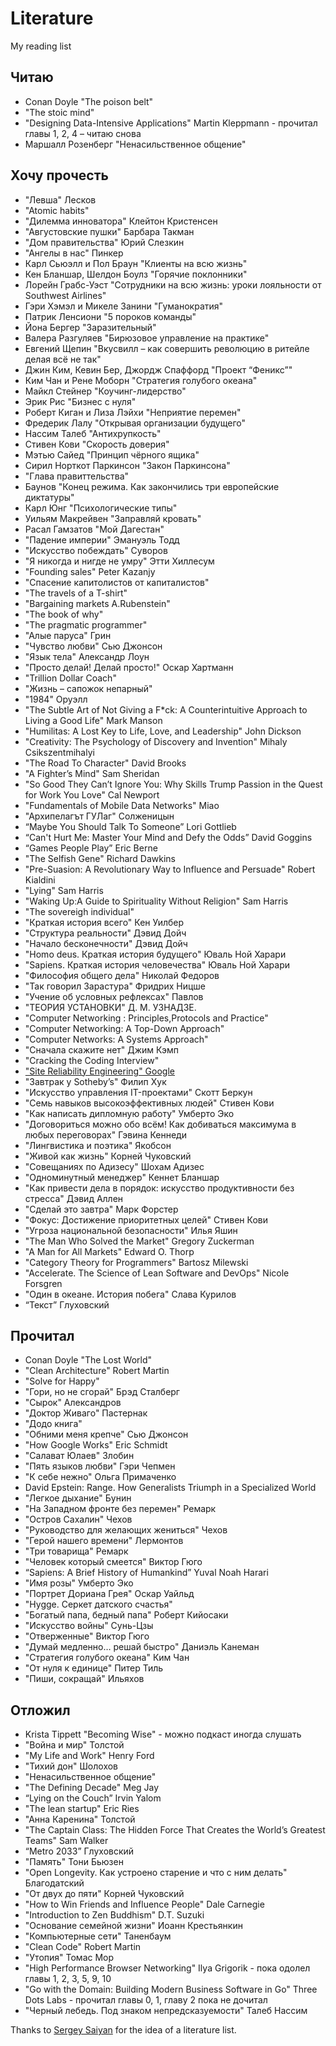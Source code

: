 # Literature
My reading list

## Читаю 

- Conan Doyle "The poison belt"
- "The stoic mind" 
- "Designing Data-Intensive Applications" Martin Kleppmann - прочитал главы 1, 2, 4 – читаю снова
- Маршалл Розенберг "Ненасильственное общение"


## Хочу прочесть

- "Левша" Лесков
- "Atomic habits"
- "Дилемма инноватора" Клейтон Кристенсен
- "Августовские пушки" Барбара Такман
- "Дом правительства" Юрий Слезкин
- "Ангелы в нас" Пинкер
- Карл Сьюэлл и Пол Браун "Клиенты на всю жизнь"
- Кен Бланшар, Шелдон Боулз "Горячие поклонники"
- Лорейн Грабс-Уэст "Сотрудники на всю жизнь: уроки лояльности от Southwest Airlines"
- Гэри Хэмэл и Микеле Занини "Гуманократия"
- Патрик Ленсиони "5 пороков команды"
- Йона Бергер "Заразительный"
- Валера Разгуляев "Бирюзовое управление на практике"
- Евгений Щепин "Вкусвилл – как совершить революцию в ритейле делая всё не так"
- Джин Ким, Кевин Бер, Джордж Спаффорд "Проект “Феникс”"
- Ким Чан и Рене Моборн "Стратегия голубого океана"
- Майкл Стейнер "Коучинг-лидерство"
- Эрик Рис "Бизнес с нуля"
- Роберт Киган и Лиза Лэйхи "Неприятие перемен"
- Фредерик Лалу "Открывая организации будущего"
- Нассим Талеб "Антихрупкость"
- Стивен Кови "Скорость доверия"
- Мэтью Сайед "Принцип чёрного ящика"
- Сирил Норткот Паркинсон "Закон Паркинсона"
- "Глава правиттельства"
- Баунов "Конец режима. Как закончились три европейские диктатуры"
- Карл Юнг "Психологические типы"
- Уильям Макрейвен "Заправляй кровать"
- Расал Гамзатов "Мой Дагестан"
- "Падение империи" Эмануэль Тодд
- "Искусство побеждать" Суворов
- "Я никогда и нигде не умру" Этти Хиллесум
- "Founding sales" Peter Kazanjy
- "Спасение капитолистов от капиталистов"
- "The travels of a T-shirt"
- "Bargaining markets A.Rubenstein"
- "The book of why"
- "The pragmatic programmer"
- "Алые паруса" Грин
- "Чувство любви" Сью Джонсон
- "Язык тела" Александр Лоун
- "Просто делай! Делай просто!" Оскар Хартманн
- "Trillion Dollar Coach"
- "Жизнь – сапожок непарный"
- "1984" Оруэлл
- "The Subtle Art of Not Giving a F*ck: A Counterintuitive Approach to Living a Good Life" Mark Manson
- "Humilitas: A Lost Key to Life, Love, and Leadership" John Dickson
- "Creativity: The Psychology of Discovery and Invention" Mihaly Csikszentmihalyi
- "The Road To Character" David Brooks
- "A Fighter’s Mind" Sam Sheridan
- "So Good They Can’t Ignore You: Why Skills Trump Passion in the Quest for Work You Love" Cal Newport
- "Fundamentals of Mobile Data Networks" Miao
- "Архипелагът ГУЛаг" Солженицын
- “Maybe You Should Talk To Someone” Lori Gottlieb
- “Can't Hurt Me: Master Your Mind and Defy the Odds” David Goggins
- “Games People Play” Eric Berne
- "The Selfish Gene" Richard Dawkins
- "Pre-Suasion: A Revolutionary Way to Influence and Persuade" Robert Kialdini 
- "Lying" Sam Harris
- "Waking Up׃ A Guide to Spirituality Without Religion" Sam Harris
- "The sovereigh individual"
- "Краткая история всего" Кен Уилбер 
- "Структура реальности" Дэвид Дойч
- "Начало бесконечности" Дэвид Дойч
- "Homo deus. Краткая история будущего" Юваль Ной Харари
- "Sapiens. Краткая история человечества" Юваль Ной Харари
- "Философия общего дела" Николай Федоров
- "Так говорил Зарастура" Фридрих Ницше
- "Учение об условных рефлексах" Павлов
- "ТЕОРИЯ УСТАНОВКИ" Д. М. УЗНАДЗЕ.
- "Computer Networking : Principles,Protocols and Practice"
- "Computer Networking: A Top-Down Approach"
- "Computer Networks: A Systems Approach" 
- "Сначала скажите нет" Джим Кэмп
- "Cracking the Coding Interview"
- ["Site Reliability Engineering" Google](https://sre.google/sre-book/table-of-contents/)
- "Завтрак у Sotheby’s" Филип Хук
- "Искусство управления IT-проектами" Скотт Беркун
- "Семь навыков высокоэффективных людей" Стивен Кови
- "Как написать дипломную работу" Умберто Эко
- "Договориться можно обо всём! Как добиваться максимума в любых переговорах" Гэвина Кеннеди
- "Лингвистика и поэтика" Якобсон
- "Живой как жизнь" Корней Чуковский
- "Совещаниях по Адизесу" Шохам Адизес
- "Одноминутный менеджер" Кеннет Бланшар
- "Как привести дела в порядок: искусство продуктивности без стресса" Дэвид Аллен
- "Сделай это завтра" Марк Форстер 
- "Фокус: Достижение приоритетных целей" Стивен Кови
- "Угроза национальной безопасности" Илья Яшин
- "The Man Who Solved the Market" Gregory Zuckerman
- "A Man for All Markets" Edward O. Thorp
- "Category Theory for Programmers" Bartosz Milewski
- "Accelerate. The Science of Lean Software and DevOps" Nicole Forsgren
- "Один в океане. История побега" Слава Курилов
- “Текст” Глуховский

## Прочитал

- Conan Doyle "The Lost World"
- "Clean Architecture" Robert Martin
- "Solve for Happy"
- "Гори, но не сгорай" Брэд Сталберг
- "Сырок" Александров
- "Доктор Живаго" Пастернак
- "Додо книга"
- "Обними меня крепче" Сью Джонсон
- "How Google Works" Eric Schmidt
- "Салават Юлаев" Злобин
- "Пять языков любви" Гэри Чепмен
- "К себе нежно" Ольга Примаченко
- David Epstein: Range. How Generalists Triumph in a Specialized World
- "Легкое дыхание" Бунин
- "На Западном фронте без перемен" Ремарк
- "Остров Сахалин" Чехов
- "Руководство для желающих жениться" Чехов
- "Герой нашего времени" Лермонтов
- "Три товарища" Ремарк
- "Человек который смеется" Виктор Гюго
- “Sapiens: A Brief History of Humankind” Yuval Noah Harari 
- "Имя розы" Умберто Эко
- "Портрет Дориана Грея" Оскар Уайльд
- "Hygge. Серкет датского счастья"
- "Богатый папа, бедный папа" Роберт Кийосаки
- "Искусство войны" Сунь-Цзы
- "Отверженные" Виктор Гюго
- "Думай медленно… решай быстро" Даниэль Канеман
- "Стратегия голубого океана" Ким Чан
- "От нуля к единице" Питер Тиль
- "Пиши, сокращай" Ильяхов

## Отложил

- Krista Tippett "Becoming Wise" - можно подкаст иногда слушать
- "Война и мир" Толстой
- "My Life and Work" Henry Ford
- "Тихий дон" Шолохов
- "Ненасильственное общение"
- "The Defining Decade" Meg Jay
- “Lying on the Couch” Irvin Yalom
- "The lean startup" Eric Ries
- "Анна Каренина" Толстой
- "The Captain Class: The Hidden Force That Creates the World’s Greatest Teams" Sam Walker
- “Metro 2033” Глуховский 
- "Память" Тони Бьюзен
- "Open Longevity. Как устроено старение и что с ним делать" Благодатский
- "От двух до пяти" Корней Чуковский
- "How to Win Friends and Influence People" Dale Carnegie
- "Introduction to Zen Buddhism" D.T. Suzuki
- "Основание семейной жизни" Иоанн Крестьянкин
- "Компьютерные сети" Таненбаум
- "Clean Code" Robert Martin
- "Утопия" Томас Мор
- "High Performance Browser Networking" Ilya Grigorik - пока одолел главы 1, 2, 3, 5, 9, 10
- "Go with the Domain: Building Modern Business Software in Go" Three Dots Labs - прочитал главы 0, 1, главу 2 пока не дочитал
- "Черный лебедь. Под знаком непредсказуемости" Талеб Нассим

Thanks to [Sergey Saiyan](https://github.com/sergey-sw/literature) for the idea of a literature list.
